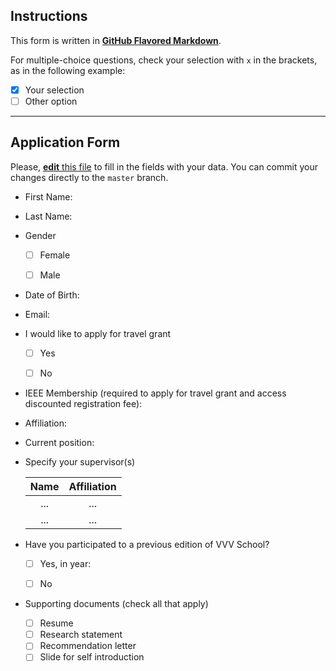 ## Instructions

This form is written in [**GitHub Flavored Markdown**](https://guides.github.com/features/mastering-markdown).

For multiple-choice questions, check your selection with `x` in the brackets, as in the following example:

- [x] Your selection
- [ ] Other option

---
## Application Form
Please, [**edit** this file](https://help.github.com/articles/editing-files-in-your-repository) to fill in the fields with your data. You can commit your changes directly to the `master` branch.

- First Name:


- Last Name:


- Gender
  - [ ] Female
  - [ ] Male


- Date of Birth:


- Email:


- I would like to apply for travel grant
  - [ ] Yes
  - [ ] No


- IEEE Membership (required to apply for travel grant and access discounted registration fee):


- Affiliation:


- Current position:


- Specify your supervisor(s)

  | Name | Affiliation |
  | :---: | :---: |
  | ... | ... |
  | ... | ... |


- Have you participated to a previous edition of VVV School?
  - [ ] Yes, in year:
  - [ ] No
  
  
- Supporting documents (check all that apply)
  - [ ] Resume
  - [ ] Research statement
  - [ ] Recommendation letter
  - [ ] Slide for self introduction
